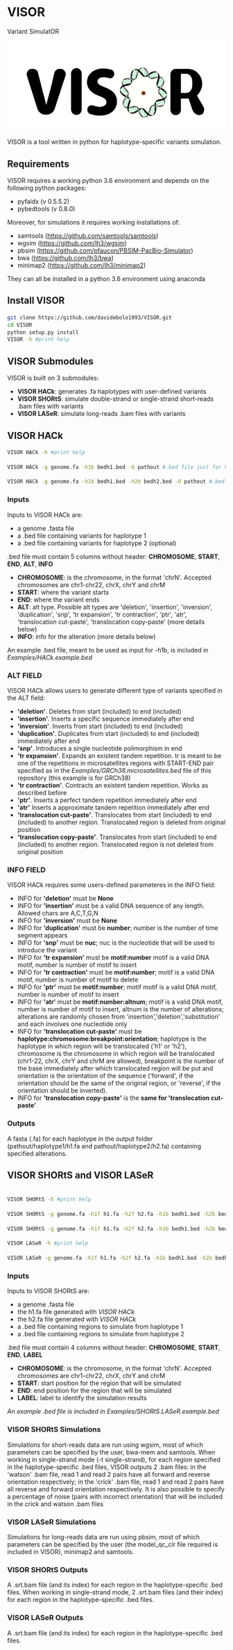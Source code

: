 # VISOR

VarIant SimulatOR

![alt text](VISOR.png)


VISOR is a tool written in python for haplotype-specific variants simulation.

## Requirements

VISOR requires a working python 3.6 environment and depends on the following python packages:

- pyfaidx (v 0.5.5.2)
- pybedtools (v 0.8.0)

Moreover, for simulations it requires working installations of:

- samtools (https://github.com/samtools/samtools)
- wgsim (https://github.com/lh3/wgsim)
- pbsim (https://github.com/pfaucon/PBSIM-PacBio-Simulator)
- bwa (https://github.com/lh3/bwa)
- minimap2 (https://github.com/lh3/minimap2)

They can all be installed in a python 3.6 environment using anaconda


## Install VISOR

```sh
git clone https://github.com/davidebolo1993/VISOR.git
cd VISOR
python setup.py install
VISOR -h #print help
```

## VISOR Submodules

VISOR is built on 3 submodules:

- __VISOR HACk__: generates .fa haplotypes with user-defined variants
- __VISOR SHORtS__: simulate double-strand or single-strand short-reads .bam files with variants
- __VISOR LASeR__: simulate long-reads .bam files with variants


## VISOR HACk

```sh
VISOR HACk -h #print help

VISOR HACk -g genome.fa -h1b bedh1.bed -O pathout #.bed file just for haplotype 1

VISOR HACk -g genome.fa -h1b bedh1.bed -h2b bedh2.bed -O pathout #.bed file also for haplotype 2

```

### Inputs

Inputs to VISOR HACk are:

- a genome .fasta file
- a .bed file containing variants for haplotype 1
- a .bed file containing variants for haplotype 2 (optional)

.bed file must contain 5 columns without header: __CHROMOSOME__, __START__, __END__, __ALT__, __INFO__

- __CHROMOSOME__: is the chromosome, in the format 'chrN'. Accepted chromosomes are chr1-chr22, chrX, chrY and chrM
- __START__: where the variant starts
- __END__: where the variant ends
- __ALT__: alt type. Possible alt types are 'deletion', 'insertion', 'inversion', 'duplication', 'snp', 'tr expansion', 'tr contraction', 'ptr', 'atr', 'translocation cut-paste', 'translocation copy-paste' (more details below)
- __INFO__: info for the alteration (more details below)

An example .bed file, meant to be used as input for -h1b, is included in _Examples/HACk.example.bed_


### ALT FIELD

VISOR HACk allows users to generate different type of variants specified in the ALT field:

- __'deletion'__. Deletes from start (included) to end (included)
- __'insertion'__. Inserts a specific sequence immediately after end
- __'inversion'__. Inverts from start (included) to end (included)
- __'duplication'__. Duplicates from start (included) to end (included) immediately after end
- __'snp'__. Introduces a single nucleotide polimorphism in end
- __'tr expansion'__. Expands an existent tandem repetition. tr is meant to be one of the repetitions in microsatellites regions with START-END pair specified as in the _Examples/GRCh38.microsatellites.bed_ file of this repository (this example is for GRCh38)
- __'tr contraction'__. Contracts an existent tandem repetition. Works as described before
- __'ptr'__. Inserts a perfect tandem repetition immediately after end
- __'atr'__ Inserts a approximate tandem repetition immediately after end
- __'translocation cut-paste'__. Translocates from start (included) to end (included) to another region. Translocated region is deleted from original position
- __'translocation copy-paste'__. Translocates from start (included) to end (included) to another region. Translocated region is not deleted from original position


### INFO FIELD

VISOR HACk requires some users-defined parameteres in the INFO field:

- INFO for __'deletion'__ must be __None__
- INFO for __'insertion'__ must be a valid DNA sequence of any length. Allowed chars are A,C,T,G,N
- INFO for __'inversion'__ must be __None__
- INFO for __'duplication'__ must be __number__; number is the number of time segment appears
- INFO for __'snp'__ must be __nuc__; nuc is the nucleotide that will be used to introduce the variant
- INFO for __'tr expansion'__ must be __motif:number__ motif is a valid DNA motif, number is number of motif to insert
- INFO for __'tr contraction'__ must be __motif:number__; motif is a valid DNA motif, number is number of motif to delete
- INFO for __'ptr'__ must be __motif:number__; motif motif is a valid DNA motif, number is number of motif to insert
- INFO for __'atr'__ must be __motif:number:altnum__; motif is a valid DNA motif, number is number of motif to insert, altnum is the number of alterations; alterations are randomly chosen from 'insertion','deletion','substitution' and each involves one nucleotide only
- INFO for __'translocation cut-paste'__ must be __haplotype:chromosome:breakpoint:orientation__; haplotype is the haplotype in which region will be translocated ('h1' or 'h2'), chromosome is the chromosome in which region will be translocated (chr1-22, chrX, chrY and chrM are allowed), breakpoint is the number of the base immediately after which translocated region will be put and orientation is the orientation of the sequence ('forward', if the orientation should be the same of the original region, or 'reverse', if the orientation should be inverted).
- INFO for __'translocation copy-paste'__ is the __same for 'translocation cut-paste'__


### Outputs

A fasta (.fa) for each haplotype in the output folder (pathout/haplotype1/h1.fa and pathout/haplotype2/h2.fa) containing specified alterations.



## VISOR SHORtS and VISOR LASeR

```sh

VISOR SHORtS -h #print help

VISOR SHORtS -g genome.fa -h1f h1.fa -h2f h2.fa -h1b bedh1.bed -h2b bedh2.bed -O pathout #double-strand sequencing simulations

VISOR SHORtS -g genome.fa -h1f h1.fa -h2f h2.fa -h1b bedh1.bed -h2b bedh2.bed -t single-strand -O pathout #single-strand sequencing simulations

VISOR LASeR -h #print help

VISOR LASeR -g genome.fa -h1f h1.fa -h2f h2.fa -h1b bedh1.bed -h2b bedh2.bed -O pathout

```

### Inputs

Inputs to VISOR SHORtS are:

- a genome .fasta file
- the h1.fa file generated with _VISOR HACk_
- the h2.fa file generated with _VISOR HACk_
- a .bed file containing regions to simulate from haplotype 1
- a .bed file containing regions to simulate from haplotype 2

.bed file must contain 4 columns without header: __CHROMOSOME__, __START__, __END__, __LABEL__

- __CHROMOSOME__: is the chromosome, in the format 'chrN'. Accepted chromosomes are chr1-chr22, chrX, chrY and chrM
- __START__: start position for the region that will be simulated
- __END__: end position for the region that will be simulated
- __LABEL__: label to identify the simulation results

_An example .bed file is included in Examples/SHORtS.LASeR.example.bed_


### VISOR SHORtS Simulations

Simulations for short-reads data are run using wgsim, most of which parameters can be specified by the user, bwa-mem and samtools. When working in single-strand mode (-t single-strand), for each region specified in the  haplotype-specific .bed files, VISOR outputs 2 .bam files: in the 'watson' .bam file, read 1 and read 2 pairs have all forward and reverse orientation respectively; in the 'crick' .bam file, read 1 and read 2 pairs have all reverse and forward orientation respectively. It is also possible to specify a percentage of noise (pairs with incorrect orientation) that will be included in the crick and watson .bam files

### VISOR LASeR Simulations

Simulations for long-reads data are run using pbsim, most of which parameters can be specified by the user (the model_qc_clr file required is included in VISOR), minimap2 and samtools.


### VISOR SHORtS Outputs

A .srt.bam file (and its index) for each region in the haplotype-specific .bed files. When working in single-strand mode, 2 .srt.bam files (and their index) for each region in the haplotype-specific .bed files.

### VISOR LASeR Outputs

A .srt.bam file (and its index) for each region in the haplotype-specific .bed files.
